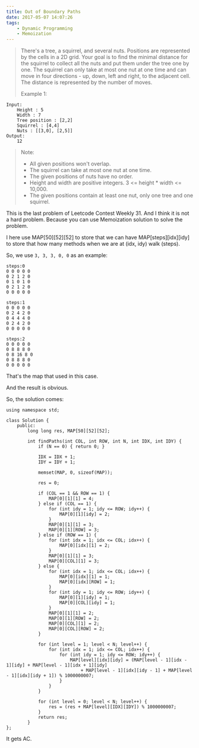 ```yaml
---
title: Out of Boundary Paths
date: 2017-05-07 14:07:26
tags:
    - Dynamic Programming
    - Memoization
---
```


> There's a tree, a squirrel, and several nuts. Positions are represented by the cells in a 2D grid. Your goal is to find the minimal distance for the squirrel to collect all the nuts and put them under the tree one by one. The squirrel can only take at most one nut at one time and can move in four directions - up, down, left and right, to the adjacent cell. The distance is represented by the number of moves.
>
> Example 1:
```
Input:
    Height : 5
    Width : 7
    Tree position : [2,2]
    Squirrel : [4,4]
    Nuts : [[3,0], [2,5]]
Output:
    12
```
> Note:
> + All given positions won't overlap.
> + The squirrel can take at most one nut at one time.
> + The given positions of nuts have no order.
> + Height and width are positive integers. 3 <= height * width <= 10,000.
> + The given positions contain at least one nut, only one tree and one squirrel.

<!--more-->

This is the last problem of Leetcode Contest Weekly 31. And I think it is not a hard problem. Because you can use Memoization solution to solve the problem.

I here use MAP[50][52][52] to store that we can have MAP[steps][idx][idy] to store that how many methods when we are at (idx, idy) walk (steps).

So, we use `3, 3, 3, 0, 0` as an example:

```
steps:0
0 0 0 0 0
0 2 1 2 0
0 1 0 1 0
0 2 1 2 0
0 0 0 0 0

steps:1
0 0 0 0 0
0 2 4 2 0
0 4 4 4 0
0 2 4 2 0
0 0 0 0 0

steps:2
0 0 0 0 0
0 8 8 8 0
0 8 16 8 0
0 8 8 8 0
0 0 0 0 0
```

That's the map that used in this case.

And the result is obvious.

So, the solution comes:

```
using namespace std;

class Solution {
    public:
        long long res, MAP[50][52][52];

        int findPaths(int COL, int ROW, int N, int IDX, int IDY) {
            if (N == 0) { return 0; }

            IDX = IDX + 1;
            IDY = IDY + 1;

            memset(MAP, 0, sizeof(MAP));

            res = 0;

            if (COL == 1 && ROW == 1) {
                MAP[0][1][1] = 4;
            } else if (COL == 1) {
                for (int idy = 1; idy <= ROW; idy++) {
                    MAP[0][1][idy] = 2;
                }
                MAP[0][1][1] = 3;
                MAP[0][1][ROW] = 3;
            } else if (ROW == 1) {
                for (int idx = 1; idx <= COL; idx++) {
                    MAP[0][idx][1] = 2;
                }
                MAP[0][1][1] = 3;
                MAP[0][COL][1] = 3;
            } else {
                for (int idx = 1; idx <= COL; idx++) {
                    MAP[0][idx][1] = 1;
                    MAP[0][idx][ROW] = 1;
                }
                for (int idy = 1; idy <= ROW; idy++) {
                    MAP[0][1][idy] = 1;
                    MAP[0][COL][idy] = 1;
                }
                MAP[0][1][1] = 2;
                MAP[0][1][ROW] = 2;
                MAP[0][COL][1] = 2;
                MAP[0][COL][ROW] = 2;
            }

            for (int level = 1; level < N; level++) {
                for (int idx = 1; idx <= COL; idx++) {
                    for (int idy = 1; idy <= ROW; idy++) {
                        MAP[level][idx][idy] = (MAP[level - 1][idx - 1][idy] + MAP[level - 1][idx + 1][idy]
                            + MAP[level - 1][idx][idy - 1] + MAP[level - 1][idx][idy + 1]) % 1000000007;
                    }
                }
            }

            for (int level = 0; level < N; level++) {
                res = (res + MAP[level][IDX][IDY]) % 1000000007;
            }
            return res;
        }
};
```

It gets AC.
